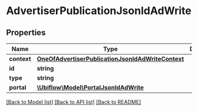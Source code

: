 # AdvertiserPublicationJsonldAdWrite

## Properties
Name | Type | Description | Notes
------------ | ------------- | ------------- | -------------
**context** | [**OneOfAdvertiserPublicationJsonldAdWriteContext**](OneOfAdvertiserPublicationJsonldAdWriteContext.md) |  | [optional] 
**id** | **string** |  | [optional] 
**type** | **string** |  | [optional] 
**portal** | [**\Ubiflow\Model\PortalJsonldAdWrite**](PortalJsonldAdWrite.md) |  | [optional] 

[[Back to Model list]](../../README.md#documentation-for-models) [[Back to API list]](../../README.md#documentation-for-api-endpoints) [[Back to README]](../../README.md)

